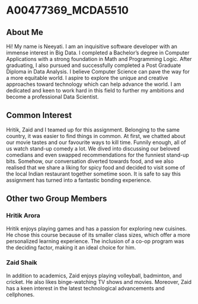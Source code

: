 # A00477369_MCDA5510

## About Me
Hi! My name is Neeyati. I am an inquisitive software developer with an immense interest in Big Data. I completed a Bachelor’s degree in Computer Applications with a strong foundation in Math and Programming Logic. After graduating, I also pursued and successfully completed a Post Graduate Diploma in Data Analysis. I believe Computer Science can pave the way for a more equitable world. I aspire to explore the unique and creative approaches toward technology which can help advance the world. I am dedicated and keen to work hard in this field to further my ambitions and become a professional Data Scientist.

## Common Interest
Hritik, Zaid and I teamed up for this assignment. Belonging to the same country, it was easier to find things in common. At first, we chatted about our movie tastes and our favourite ways to kill time. Funnily enough, all of us watch stand-up comedy a lot. We dived into discussing our beloved comedians and even swapped recommendations for the funniest stand-up bits. Somehow, our conversation diverted towards food, and we also realised that we share a liking for spicy food and decided to visit some of the local Indian restaurant together sometime soon. It is safe to say this assignment has turned into a fantastic bonding experience.

## Other two Group Members
### Hritik Arora
Hritik enjoys playing games and has a passion for exploring new cuisines. He chose this course because of its smaller class sizes, which offer a more personalized learning experience. The inclusion of a co-op program was the deciding factor, making it an ideal choice for him.

### Zaid Shaik
In addition to academics, Zaid enjoys playing volleyball, badminton, and cricket. He also likes binge-watching TV shows and movies. Moreover, Zaid has a keen interest in the latest technological advancements and cellphones.
